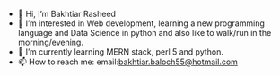 - 👋 Hi, I’m Bakhtiar Rasheed
- 👀 I’m interested in Web development, learning a new programming language and Data Science in python and also like to walk/run in the morning/evening.
- 🌱 I’m currently learning MERN stack, perl 5 and python.
- 📫 How to reach me: email:bakhtiar.baloch55@hotmail.com 
                       

<!---
bakhtiar56/bakhtiar56 is a ✨ special ✨ repository because its `README.md` (this file) appears on your GitHub profile.
You can click the Preview link to take a look at your changes.
--->
